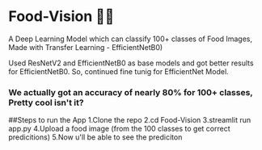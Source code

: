 # Food-Vision 🍕🍰

A Deep Learning Model which can classify 100+ classes of Food Images, Made with Transfer Learning - EfficientNetB0)

Used ResNetV2 and EfficientNetB0 as base models and got better results for EfficientNetB0. So, continued fine tunig for EfficientNet Model.

### We actually got an accuracy of nearly 80% for 100+ classes, Pretty cool isn't it?

##Steps to run the App
1.Clone the repo
2.cd Food-Vision
3.streamlit run app.py
4.Upload a food image (from the 100 classes to get correct predicitions)
5.Now u'll be able to see the prediciton

